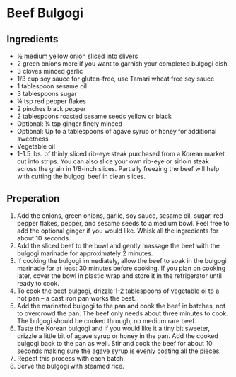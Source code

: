 # Beef Bulgogi

## Ingredients
* ½ medium yellow onion sliced into slivers
* 2 green onions more if you want to garnish your completed bulgogi dish
* 3 cloves minced garlic
* 1/3 cup soy sauce for gluten-free, use Tamari wheat free soy sauce
* 1 tablespoon sesame oil
* 3 tablespoons sugar
* ¼ tsp red pepper flakes
* 2 pinches black pepper
* 2 tablespoons roasted sesame seeds yellow or black
* Optional: ¼ tsp ginger finely minced
* Optional: Up to a tablespoons of agave syrup or honey for additional sweetness
* Vegetable oil
* 1-1.5 lbs. of thinly sliced rib-eye steak purchased from a Korean market cut into strips. You can also slice your own rib-eye or sirloin steak across the grain in 1/8-inch slices. Partially freezing the beef will help with cutting the bulgogi beef in clean slices.

## Preperation
1. Add the onions, green onions, garlic, soy sauce, sesame oil, sugar, red pepper flakes, pepper, and sesame seeds to a medium bowl. Feel free to add the optional ginger if you would like. Whisk all the ingredients for about 10 seconds.
1. Add the sliced beef to the bowl and gently massage the beef with the bulgogi marinade for approximately 2 minutes.
1. If cooking the bulgogi immediately, allow the beef to soak in the bulgogi marinade for at least 30 minutes before cooking. If you plan on cooking later, cover the bowl in plastic wrap and store it in the refrigerator until ready to cook.
1. To cook the beef bulgogi, drizzle 1-2 tablespoons of vegetable oi to a hot pan – a cast iron pan works the best.
1. Add the marinated bulgogi to the pan and cook the beef in batches, not to overcrowd the pan. The beef only needs about three minutes to cook. The bulgogi should be cooked through, no medium rare beef.
1. Taste the Korean bulgogi and if you would like it a tiny bit sweeter, drizzle a little bit of agave syrup or honey in the pan. Add the cooked bulgogi back to the pan as well. Stir and cook the beef for about 10 seconds making sure the agave syrup is evenly coating all the pieces.
1. Repeat this process with each batch.
1. Serve the bulgogi with steamed rice.